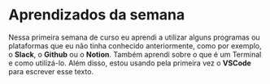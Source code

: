# Aprendizados da semana

Nessa primeira semana de curso eu aprendi a utilizar alguns programas ou plataformas que eu não tinha conhecido anteriormente, como por exemplo, o **Slack**, o **Github** ou o **Notion**. Também aprendi sobre o que é um Terminal e como utilizá-lo. Além disso, estou usando pela primeira vez o **VSCode** para escrever esse texto.    